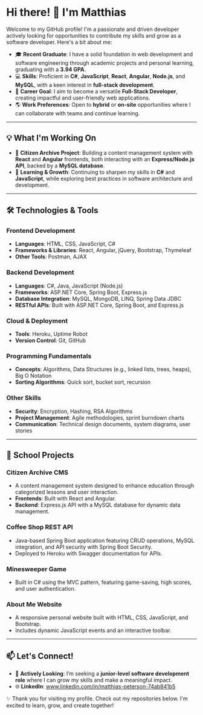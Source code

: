 # Hi there! 👋 I'm Matthias

Welcome to my GitHub profile! I'm a passionate and driven developer actively looking for opportunities to contribute my skills and grow as a software developer. Here's a bit about me:
- 🎓 **Recent Graduate**: I have a solid foundation in web development and software engineering through academic projects and personal learning, graduating with a **3.94 GPA**.
- 💻 **Skills**: Proficient in **C#**, **JavaScript**, **React**, **Angular**, **Node.js**, and **MySQL**, with a keen interest in **full-stack development**.
- 🚀 **Career Goal**: I aim to become a versatile **Full-Stack Developer**, creating impactful and user-friendly web applications.
- 🌎 **Work Preferences**: Open to **hybrid** or **on-site** opportunities where I can collaborate with teams and continue learning.
---
## 💡 What I'm Working On
- 🔗 **Citizen Archive Project**: Building a content management system with **React** and **Angular** frontends, both interacting with an **Express/Node.js API**, backed by a **MySQL database**.
- 📖 **Learning & Growth**: Continuing to sharpen my skills in **C#** and **JavaScript**, while exploring best practices in software architecture and development.
---
## 🛠️ Technologies & Tools

### **Frontend Development**
- **Languages**: HTML, CSS, JavaScript, C#
- **Frameworks & Libraries**: React, Angular, jQuery, Bootstrap, Thymeleaf
- **Other Tools**: Postman, AJAX

### **Backend Development**
- **Languages**: C#, Java, JavaScript (Node.js)
- **Frameworks**: ASP.NET Core, Spring Boot, Express.js
- **Database Integration**: MySQL, MongoDB, LINQ, Spring Data JDBC
- **RESTful APIs**: Built with ASP.NET Core, Spring Boot, and Express.js

### **Cloud & Deployment**
- **Tools**: Heroku, Uptime Robot
- **Version Control**: Git, GitHub

### **Programming Fundamentals**
- **Concepts**: Algorithms, Data Structures (e.g., linked lists, trees, heaps), Big O Notation
- **Sorting Algorithms**: Quick sort, bucket sort, recursion

### **Other Skills**
- **Security**: Encryption, Hashing, RSA Algorithms
- **Project Management**: Agile methodologies, sprint burndown charts
- **Communication**: Technical design documents, system diagrams, user stories
---
## 🌟 School Projects
### **Citizen Archive CMS**
- A content management system designed to enhance education through categorized lessons and user interaction.
- **Frontends**: Built with React and Angular.
- **Backend**: Express.js API with a MySQL database for dynamic data management.

### **Coffee Shop REST API**
- Java-based Spring Boot application featuring CRUD operations, MySQL integration, and API security with Spring Boot Security.
- Deployed to Heroku with Swagger documentation for APIs.

### **Minesweeper Game**
- Built in C# using the MVC pattern, featuring game-saving, high scores, and user authentication.

### **About Me Website**
- A responsive personal website built with HTML, CSS, JavaScript, and Bootstrap.
- Includes dynamic JavaScript events and an interactive toolbar.
---
## 📫 Let's Connect!
- 💼 **Actively Looking**: I’m seeking a **junior-level software development role** where I can grow my skills and make a meaningful impact.
- 🌐 **LinkedIn**: www.linkedin.com/in/matthias-peterson-74ab841b5

✨ Thank you for visiting my profile. Check out my repositories below. I'm excited to learn, grow, and create together!
